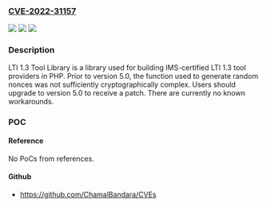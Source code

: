 ### [CVE-2022-31157](https://cve.mitre.org/cgi-bin/cvename.cgi?name=CVE-2022-31157)
![](https://img.shields.io/static/v1?label=Product&message=lti-1-3-php-library&color=blue)
![](https://img.shields.io/static/v1?label=Version&message=n%2Fa&color=blue)
![](https://img.shields.io/static/v1?label=Vulnerability&message=CWE-327%3A%20Use%20of%20a%20Broken%20or%20Risky%20Cryptographic%20Algorithm&color=brighgreen)

### Description

LTI 1.3 Tool Library is a library used for building IMS-certified LTI 1.3 tool providers in PHP. Prior to version 5.0, the function used to generate random nonces was not sufficiently cryptographically complex. Users should upgrade to version 5.0 to receive a patch. There are currently no known workarounds.

### POC

#### Reference
No PoCs from references.

#### Github
- https://github.com/ChamalBandara/CVEs

